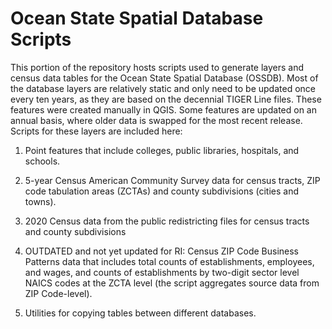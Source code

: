 # Ocean State Spatial Database Scripts

This portion of the repository hosts  scripts used to generate layers and census data tables for the Ocean State Spatial Database (OSSDB). Most of the database layers are relatively static and only need to be updated once every ten years, as they are based on the decennial TIGER Line files. These features were created manually in QGIS. Some features are updated on an annual basis, where older data is swapped for the most recent release.  Scripts for these layers are included here:

1) Point features that include colleges, public libraries, hospitals, and schools.

2) 5-year Census American Community Survey data for census tracts, ZIP code tabulation areas (ZCTAs) and county subdivisions (cities and towns).

3) 2020 Census data from the public redistricting files for census tracts and county subdivisions

4) OUTDATED and not yet updated for RI: Census ZIP Code Business Patterns data that includes total counts of establishments, employees, and wages, and counts of establishments by two-digit sector level NAICS codes at the ZCTA level (the script aggregates source data from ZIP Code-level).

5) Utilities for copying tables between different databases.
